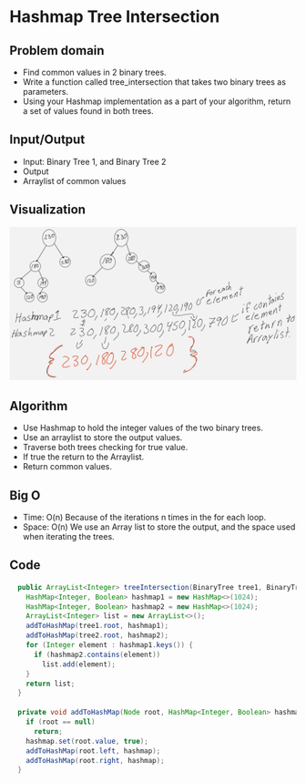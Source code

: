 # Hashmap Tree Intersection

## Problem domain

- Find common values in 2 binary trees.
- Write a function called tree_intersection that takes two binary trees as parameters.
- Using your Hashmap implementation as a part of your algorithm, return a set of values found in both trees.

## Input/Output
- Input: Binary Tree 1, and Binary Tree 2
- Output
- Arraylist of common values

## Visualization

![Visualization](tree-intersection.jpeg)

## Algorithm

- Use Hashmap to hold the integer values of the two binary trees.
- Use an arraylist to store the output values.
- Traverse both trees checking for true value.
- If true the return to the Arraylist.
- Return common values.

## Big O

- Time: O(n) Because of the iterations n times in the for each loop.
- Space: O(n) We use an Array list to store the output, and the space used when iterating the trees.

## Code

``` java
  public ArrayList<Integer> treeIntersection(BinaryTree tree1, BinaryTree tree2) {
    HashMap<Integer, Boolean> hashmap1 = new HashMap<>(1024);
    HashMap<Integer, Boolean> hashmap2 = new HashMap<>(1024);
    ArrayList<Integer> list = new ArrayList<>();
    addToHashMap(tree1.root, hashmap1);
    addToHashMap(tree2.root, hashmap2);
    for (Integer element : hashmap1.keys()) {
      if (hashmap2.contains(element))
        list.add(element);
    }
    return list;
  }

  private void addToHashMap(Node root, HashMap<Integer, Boolean> hashmap) {
    if (root == null)
      return;
    hashmap.set(root.value, true);
    addToHashMap(root.left, hashmap);
    addToHashMap(root.right, hashmap);
  }
  ```
